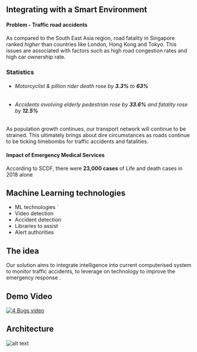 ## Integrating with a Smart Environment 

#### Problem - Traffic road accidents 
As compared to the South East Asia region, road fatality in Singapore ranked *higher* than countries like London, Hong Kong and Tokyo.
This issues are associated with factors such as high road congestion rates and high car ownership rate. 

### Statistics 
* ###### Motorcyclist & pillion rider death rose by **3.3%** to **63%** 
* ###### Accidents involving elderly pedestrian rose by **33.6%** and fatality rose by **12.5%**

As population growth continues, our transport network will continue to be strained. 
This ultimately brings about dire circumstances as roads continue to be ticking timebombs for traffic accidents and fatalities. 

#### Impact of Emergency Medical Services 
According to SCDF, there were **23,000 cases** of Life and death cases in 2018 alone 

## Machine Learning technologies  
- ML technologies `
- Video detection 
- Accident detection 
- Libraries to assist
- Alert authorities

## The idea 
Our solution aims to integrate intelligence into current computerised system to monitor traffic accidents, to leverage on technology to improve the emergency response .


## Demo Video 
[![4 Bugs video](https://png2.cleanpng.com/sh/a8e32be60b587679a2efb86e364d360a/L0KzQYm3VsA3N6l3R91yc4Pzfri0kBhqapIygdDALXTyd7bqjBlvNWZnSao7N0W3QILqgcE5NmM1Tas8M0G5QYa5WMMxQWY9UKI5N0OxgLBu/kisspng-shiba-inu-dogecoin-5b18275401ca18.2059331615283095880073.png)](https://www.youtube.com/watch?v=2qZHh_iN5Zs)


## Architecture 
![alt text](https://cdn.thenewstack.io/media/2020/03/6c98dd5d-github-1024x577.jpg)

